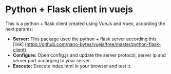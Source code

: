 # Python + Flask client in vuejs
This is a python + flask client created using VueJs and Vuex, according the next params:
- **Server:** This package used the python + flask server according this [link] (https://github.com/nano-bytes/vuejs/tree/master/python-flask-client).
- **Configure:** Open config.js and update the server protocol, server ip and server port accorging to your server.
- **Execute:** Execute index.html in your browser and test it.
